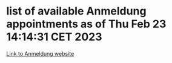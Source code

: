 # list of available Anmeldung appointments as of Thu Feb 23 14:14:31 CET 2023
[Link to Anmeldung website](https://service.berlin.de/terminvereinbarung/termin/tag.php?termin=1&anliegen[]=120686&dienstleisterlist=122210,122217,327316,122219,327312,122227,327314,122231,327346,122243,327348,122254,122252,329742,122260,329745,122262,329748,122271,327278,122273,327274,122277,327276,330436,122280,327294,122282,327290,122284,327292,122291,327270,122285,327266,122286,327264,122296,327268,150230,329760,122294,327284,122312,329763,122314,329775,122304,327330,122311,327334,122309,327332,317869,122281,327352,122279,329772,122283,122276,327324,122274,327326,122267,329766,122246,327318,122251,327320,122257,327322,122208,327298,122226,327300&herkunft=http%3A%2F%2Fservice.berlin.de%2Fdienstleistung%2F120686%2F)
